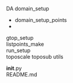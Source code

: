 DA
domain_setup
 - domain_setup_points
 -              
gtop_setup   
listpoints_make  
run_setup  
toposcale 
toposub
utils

__init__.py  
README.md   
